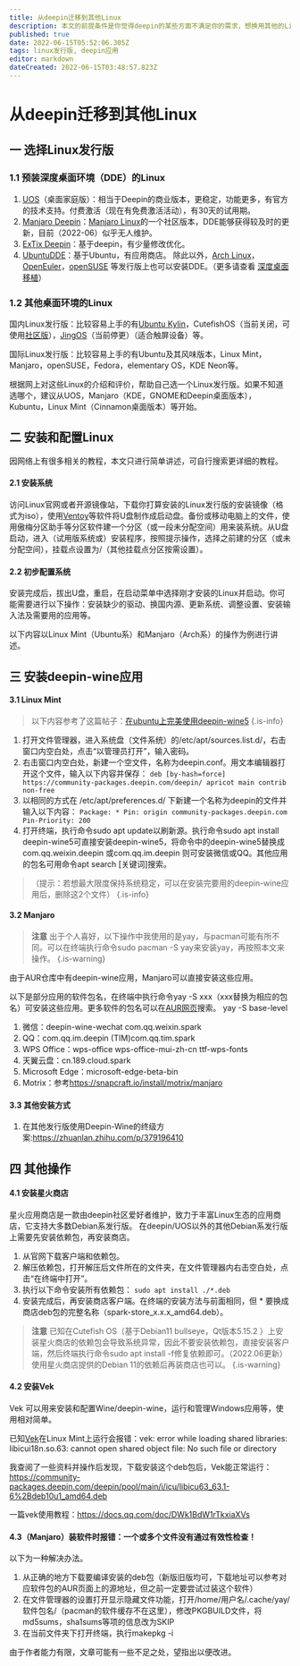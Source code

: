 ```yaml
---
title: 从deepin迁移到其他Linux
description: 本文的前提条件是你觉得deepin的某些方面不满足你的需求，想换用其他的Linux发行版。本文主要帮助你选择一个Linux发行版和安装部分为deepin开发的应用。 以下操作可能需要一定的动手能力和耐心。
published: true
date: 2022-06-15T05:52:06.305Z
tags: linux发行版, deepin应用
editor: markdown
dateCreated: 2022-06-15T03:48:57.823Z
---
```


# 从deepin迁移到其他Linux

## 一 选择Linux发行版
### 1.1 预装深度桌面环境（DDE）的Linux
1. [UOS](https://www.chinauos.com/)（桌面家庭版）：相当于Deepin的商业版本，更稳定，功能更多，有官方的技术支持。付费激活（现在有免费激活活动），有30天的试用期。
2. [Manjaro Deepin](https://manjaro.org/download/#Community)：[Manjaro Linux](https://manjaro.org/)的一个社区版本，DDE能够获得较及时的更新，目前（2022-06）似乎无人维护。
3. [ExTix Deepin](https://www.extix.se/)：基于deepin，有少量修改优化。
4. [UbuntuDDE](https://ubuntudde.com/)：基于Ubuntu，有应用商店。
除此以外，[Arch Linux](https://archlinux.org/)，[OpenEuler](https://www.openeuler.org/zh/)，[openSUSE](https://www.opensuse.org/) 等发行版上也可以安装DDE。（更多请查看 [深度桌面移植](https://www.deepin.org/zh/dde/desktop-transplantation/)）
### 1.2 其他桌面环境的Linux
国内Linux发行版：比较容易上手的有[Ubuntu Kylin](https://www.ubuntukylin.com/)，CutefishOS（当前关闭，可使用[社区版](https://www.piscesys.com/)），[JingOS](https://cn.jingos.com/)（当前停更）（适合触屏设备）等。

国际Linux发行版：比较容易上手的有Ubuntu及其风味版本，Linux Mint，Manjaro，openSUSE，Fedora，elementary OS，KDE Neon等。

根据网上对这些Linux的介绍和评价，帮助自己选一个Linux发行版。如果不知道选哪个，建议从UOS，Manjaro（KDE，GNOME和Deepin桌面版本），Kubuntu，Linux Mint（Cinnamon桌面版本）等开始。
## 二 安装和配置Linux
因网络上有很多相关的教程，本文只进行简单讲述，可自行搜索更详细的教程。
#### 2.1 安装系统
访问Linux官网或者开源镜像站，下载你打算安装的Linux发行版的安装镜像（格式为iso），使用[Ventoy](https://ventoy.net/cn/index.html)等软件将U盘制作成启动盘。备份或移动电脑上的文件，使用傲梅分区助手等分区软件建一个分区（或一段未分配空间）用来装系统。从U盘启动，进入（试用版系统或）安装程序，按照提示操作，选择之前建的分区（或未分配空间），挂载点设置为/（其他挂载点分区按需设置）。
#### 2.2 初步配置系统
安装完成后，拔出U盘，重启，在启动菜单中选择刚才安装的Linux并启动。你可能需要进行以下操作：安装缺少的驱动、换国内源、更新系统、调整设置、安装输入法及需要用的应用等。

以下内容以Linux Mint（Ubuntu系）和Manjaro（Arch系）的操作为例进行讲述。
## 三 安装deepin-wine应用
#### 3.1 Linux Mint
> 以下内容参考了这篇帖子：[在ubuntu上完美使用deepin-wine5](https://bbs.deepin.org/zh/post/204884)
{.is-info}

1. 打开文件管理器，进入系统盘（文件系统）的/etc/apt/sources.list.d/，右击窗口内空白处，点击“以管理员打开”，输入密码。
2. 右击窗口内空白处，新建一个空文件，名称为deepin.conf。用文本编辑器打开这个文件，输入以下内容并保存：
`deb [by-hash=force] https://community-packages.deepin.com/deepin/ apricot main contrib non-free`
3. 以相同的方式在 /etc/apt/preferences.d/ 下新建一个名称为deepin的文件并输入以下内容：
`Package: *
Pin: origin community-packages.deepin.com
Pin-Priority: 200`
4. 打开终端，执行命令sudo apt update以刷新源。执行命令sudo apt install deepin-wine5可直接安装deepin-wine5，将命令中的deepin-wine5替换成com.qq.weixin.deepin 或com.qq.im.deepin 则可安装微信或QQ。其他应用的包名可用命令apt search [关键词]搜索。
> （提示：若想最大限度保持系统稳定，可以在安装完要用的deepin-wine应用后，删除这2个文件）
{.is-info}

#### 3.2 Manjaro
> **注意**  出于个人喜好，以下操作中我使用的是yay，与pacman可能有所不同。可以在终端执行命令sudo pacman -S yay来安装yay，再按照本文来操作。
{.is-warning}

由于AUR仓库中有deepin-wine应用，Manjaro可以直接安装这些应用。

以下是部分应用的软件包名，在终端中执行命令yay -S xxx（xxx替换为相应的包名）可安装这些应用。更多软件的包名可以在[AUR网页](https://aur.archlinux.org/)搜索。
yay -S base-level
1. 微信：deepin-wine-wechat com.qq.weixin.spark
2. QQ：com.qq.im.deepin (TIM)com.qq.tim.spark
3. WPS Office：wps-office wps-office-mui-zh-cn ttf-wps-fonts
4. 天翼云盘：cn.189.cloud.spark 
5. Microsoft Edge：microsoft-edge-beta-bin
6. Motrix：参考<https://snapcraft.io/install/motrix/manjaro>

#### 3.3 其他安装方式
1. 在其他发行版使用Deepin-Wine的终级方案:<https://zhuanlan.zhihu.com/p/379196410>
## 四 其他操作
#### 4.1 安装星火商店
星火应用商店是一款由deepin社区爱好者维护，致力于丰富Linux生态的应用商店，它支持大多数Debian系发行版。
在deepin/UOS以外的其他Debian系发行版上需要先安装依赖包，再安装商店。
1. 从官网下载客户端和依赖包。
2. 解压依赖包，打开解压后文件所在的文件夹，在文件管理器内右击空白处，点击“在终端中打开”。
3. 执行以下命令安装所有依赖包：
`sudo apt install ./*.deb`
4. 安装完成后，再安装商店客户端。在终端的安装方法与前面相同，但 * 要换成商店deb包的完整名称（spark-store_x.x.x_amd64.deb）。

> **注意**  已知在Cutefish OS（基于Debian11 bullseye，Qt版本5.15.2 ）上安装星火商店的依赖包会导致系统异常，因此不要安装依赖包，直接安装客户端，然后终端执行命令sudo apt install -f修复依赖即可。（2022.06更新）使用星火商店提供的Debian 11的依赖后再装商店也可以。
{.is-warning}

#### 4.2 安装Vek
Vek 可以用来安装和配置Wine/deepin-wine，运行和管理Windows应用等，使用相对简单。

已知[Vek](https://jacklee02.gitee.io/vek/)在Linux Mint上运行会报错：vek: error while loading shared libraries: libicui18n.so.63: cannot open shared object file: No such file or directory

我查阅了一些资料并操作后发现，下载安装这个deb包后，Vek能正常运行：<https://community-packages.deepin.com/deepin/pool/main/i/icu/libicu63_63.1-6%2Bdeb10u1_amd64.deb>

一篇vek使用教程：<https://docs.qq.com/doc/DWk1BdW1rTkxiaXVs>

#### 4.3（Manjaro）装软件时报错：一个或多个文件没有通过有效性检查！
以下为一种解决办法。
1. 从正确的地方下载要编译安装的deb包（新版旧版均可，下载地址可以参考对应软件包的AUR页面上的源地址，但之前一定要尝试过装这个软件）
2. 在文件管理器的设置打开显示隐藏文件功能，打开/home/用户名/.cache/yay/软件包名/（pacman的软件缓存不在这里），修改PKGBUILD文件，将md5sums，sha1sums等项的信息改为SKIP
3. 在当前文件夹下打开终端，执行makepkg -i

由于作者能力有限，文章可能有一些不足之处，望指出以便改进。